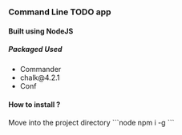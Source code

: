 <h3>Command Line TODO app</h3>

<h4>Built using NodeJS</h4>

<h5>Packaged Used</h5>
<ul>
    <li>Commander</li>
    <li>chalk@4.2.1</li>
    <li>Conf</li>
</ul>

<h4>How to install ?</h4>
<p>Move into the project directory
    ```node
    npm i -g
    ```
</p>